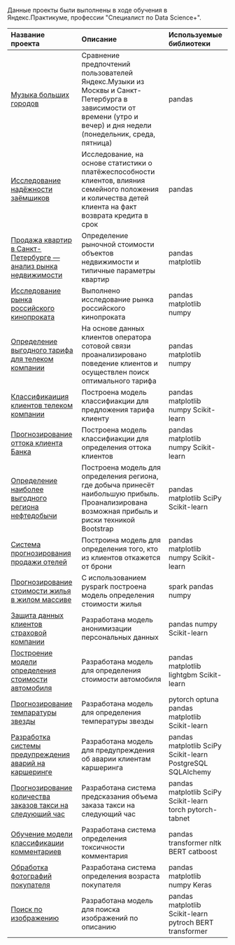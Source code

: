 Данные проекты были выполнены в ходе обучения в Яндекс.Практикуме, профессии "Специалист по Data Science+".

| Название проекта                           | Описание                                                                                                                                                           | Используемые библиотеки |
| :----------------------------------------- | :----------------------------------------------------------------------------------------------------------------------------------------------------------------- | :---------------------- |
| [Музыка больших городов](big_cities_music) | Сравнение предпочтений пользователей Яндекс.Музыки из Москвы и Санкт-Петербурга в зависимости от времени (утро и вечер) и дня недели (понедельник, среда, пятница) | pandas                |
| [Исследование надёжности заёмщиков](investigation_reliability) |Исследование, на основе статистики о платёжеспособности клиентов, влияния семейного положения и количества детей клиента на факт возврата кредита в срок|pandas|
|[Продажа квартир в Санкт-Петербурге — анализ рынка недвижимости](apartments)|Определение рыночной стоимости объектов недвижимости и типичные параметры квартир|pandas matplotlib|
|[Исследование рынка российского кинопроката](russina_movies)|Выполнено исследование рынка российского кинопроката|pandas matplotlib numpy|
|[Определение выгодного тарифа для телеком компании]()|На основе данных клиентов оператора сотовой связи проанализировано поведение клиентов и осуществлен поиск оптимального тарифа|pandas matplotlib numpy|
|[Классификаиция клиентов телеком компании](tariff_recommendation)|Построена модель классифиакции для предложения тарифа клиенту|pandas matplotlib numpy Scikit-learn|
|[Прогнозирование оттока клиента Банка](customer_churn_bank)|Построена модель классифиакции для определения оттока клиентов|pandas matplotlib numpy Scikit-learn|
|[Определение наиболее выгодного региона нефтедобычи](oil)|Построена модель для определения региона, где добыча принесёт наибольшую прибыль. Проанализирована возможная прибыль и риски техникой Bootstrap|pandas matplotlib SciPy Scikit-learn|
|[Система прогнозирования продажи отелей](hotel)|Построина модель для определения того, кто из клиентов откажется от брони|pandas matplotlib numpy Scikit-learn|
|[Прогнозирование стоимости жилья в жилом массиве](housing_costs)|С использованием pyspark построена модель определения стоимости жилья|spark pandas numpy|
|[Защита данных клиентов страховой компании](identity_protection)|Разработана модель анонимизации персональных данных|pandas numpy Scikit-learn|
|[Построение модели определения стоимости автомобиля](car_costs)|Разработана модель для определения стоимости автомобиля|pandas matplotlib lightgbm Scikit-learn|
|[Прогнозирование темпаратуры звезды](stars_temp)|Разработана модель для определения температуры звезды|pytorch optuna pandas matplotlib Scikit-learn|
|[Разработка системы предупреждения аварий на каршеринге](cars_crash)|Разработана модель для предупреждения об аварии клиентам каршеринга|pandas matplotlib SciPy Scikit-learn PostgreSQL SQLAlchemy|
|[Прогнозирование количества заказов такси на следующий час](taxi_predict)|Разработана система предсказания объема заказа такси на следующий час|pandas matplotlib SciPy Scikit-learn torch pytorch-tabnet|
|[Обучение модели классификации комментариев](nlp-toxic_comment)|Разработана система определения токсичности комментария|pandas transformer nltk BERT catboost|
|[Обработка фотографий покупателя](CV_faces)|Разработана система определения возраста покупателя|pandas matplotlib numpy Keras|
|[Поиск по изображению](text-image)|Разработана модель для поиска изображений по описанию|pandas matplotlib Scikit-learn pytroch BERT transformer|